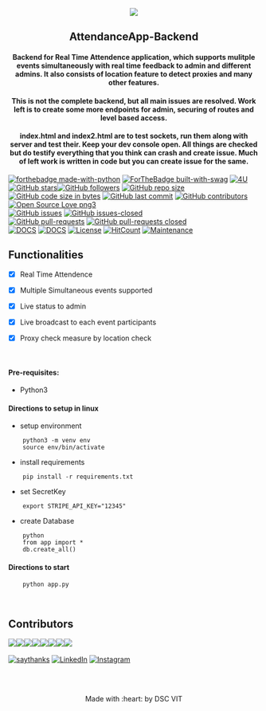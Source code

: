 <p align="center">
	<img src="https://user-images.githubusercontent.com/30529572/72455010-fb38d400-37e7-11ea-9c1e-8cdeb5f5906e.png" />
	<h2 align="center"> AttendanceApp-Backend  </h2>
	<h4 align="center"> Backend for Real Time Attendence application, which supports mulitple events simultaneously with real time feedback to admin and different admins. It also consists of location feature to detect proxies and many other features. <h4>
</p>
	<h4 align="center"> This is not the complete backend, but all main issues are resolved. Work left is to create some more endpoints for admin, securing of routes and level based access. </h4>
	<h4 align="center"> index.html and index2.html are to test sockets, run them along with server and test their. Keep your dev console open. All things are checked but do testify everything that you think can crash and create issue. Much of left work is written in code but you can create issue for the same. </h4>


[![forthebadge made-with-python](http://ForTheBadge.com/images/badges/made-with-python.svg)](https://www.python.org/) [![ForTheBadge built-with-swag](http://ForTheBadge.com/images/badges/built-with-swag.svg)](https://GitHub.com/D-E-F-E-A-T/) [![4U](https://forthebadge.com/images/badges/for-you.svg)](https://github.com/GDGVIT/)
</br>
[![GitHub stars](https://img.shields.io/github/stars/GDGVIT/AttendanceApp-Backend.svg?style=social&label=Star&maxAge=2592000)](https://GitHub.com/GDGVIT/AttendanceApp-Backend/stargazers/)[![GitHub followers](https://img.shields.io/github/followers/D-E-F-E-A-T.svg?style=social&label=Follow&maxAge=2592000)](https://github.com/D-E-F-E-A-T?tab=followers)
[![GitHub repo size](https://img.shields.io/github/repo-size/GDGVIT/AttendanceApp-Backend.svg?logo=git&style=social)](https://github.com/GDGVIT/) [![GitHub code size in bytes](https://img.shields.io/github/languages/code-size/GDGVIT/AttendanceApp-Backend.svg?logo=python&style=social)](https://github.com/GDGVIT/AttendanceApp-Backend)
 [![GitHub last commit](https://img.shields.io/github/last-commit/GDGVIT/AttendanceApp-Backend.svg?color=critical&logo=github&style=social)](https://github.com/GDGVIT/AttendanceApp-Backend/) [![GitHub contributors](https://img.shields.io/github/contributors/GDGVIT/AttendanceApp-Backend.svg)](https://GitHub.com/GDGVIT/AttendanceApp-Backend/graphs/contributors/) [![Open Source Love png3](https://badges.frapsoft.com/os/v3/open-source.png?v=103)](https://github.com/ellerbrock/open-source-badges/)
 </br>
 [![GitHub issues](https://img.shields.io/github/issues/GDGVIT/AttendanceApp-Backend.svg)](https://GitHub.com/GDGVIT/AttendanceApp-Backend/issues/) [![GitHub issues-closed](https://img.shields.io/github/issues-closed/GDGVIT/AttendanceApp-Backend.svg)](https://GitHub.com/GDGVIT/AttendanceApp-Backend/issues?q=is%3Aissue+is%3Aclosed)
</br>
[![GitHub pull-requests](https://img.shields.io/github/issues-pr/GDGVIT/AttendanceApp-Backend.svg)](https://GitHub.com/GDGVIT/AttendanceApp-Backend/pull/) [![GitHub pull-requests closed](https://img.shields.io/github/issues-pr-closed/GDGVIT/AttendanceApp-Backend.svg)](https://GitHub.com/GDGVIT/AttendanceApp-Backend/pull/)
</br>
[![DOCS](https://img.shields.io/badge/Documentation-postman%20docs-green?style=flat-square&logo=appveyor)](https://documenter.getpostman.com/view/9118595/SWTBfJAv)
[![DOCS](https://img.shields.io/badge/Documentation-Testing%20Guide-green?style=flat-square&logo=appveyor)](https://github.com/D-E-F-E-A-T/AttendanceApp-Backend/blob/master/Guides/TestingGuide.md)
[![License](http://img.shields.io/:license-mit-blue.svg?style=flat-square)](http://badges.mit-license.org)
[![HitCount](http://hits.dwyl.io/D-E-F-E-A-T/AttendanceApp-Backend.svg)](http://hits.dwyl.io/D-E-F-E-A-T/AttendanceApp-Backend)
[![Maintenance](https://img.shields.io/badge/Maintained%3F-yes-green.svg)](https://GitHub.com/GDGVIT/AttendanceApp-Backend)

## Functionalities
- [x]  Real Time Attendence
- [x]  Multiple Simultaneous events supported
- [x]  Live status to admin
- [x]  Live broadcast to each event participants 
- [x]  Proxy check measure by location check


<br>


#### Pre-requisites:
  - Python3

#### Directions to setup in linux 
  - setup environment
```
    python3 -m venv env
    source env/bin/activate
```
  - install requirements
```
    pip install -r requirements.txt
```
  - set SecretKey
```
    export STRIPE_API_KEY="12345"
```
  - create Database
```
    python
    from app import *
    db.create_all()
```

#### Directions to start

```
    python app.py
```

<br>

## Contributors

[![](https://sourcerer.io/fame/D-E-F-E-A-T/GDGVIT/AttendanceApp-Backend/images/0)](https://sourcerer.io/fame/D-E-F-E-A-T/GDGVIT/AttendanceApp-Backend/links/0)[![](https://sourcerer.io/fame/D-E-F-E-A-T/GDGVIT/AttendanceApp-Backend/images/1)](https://sourcerer.io/fame/D-E-F-E-A-T/GDGVIT/AttendanceApp-Backend/links/1)[![](https://sourcerer.io/fame/D-E-F-E-A-T/GDGVIT/AttendanceApp-Backend/images/2)](https://sourcerer.io/fame/D-E-F-E-A-T/GDGVIT/AttendanceApp-Backend/links/2)[![](https://sourcerer.io/fame/D-E-F-E-A-T/GDGVIT/AttendanceApp-Backend/images/3)](https://sourcerer.io/fame/D-E-F-E-A-T/GDGVIT/AttendanceApp-Backend/links/3)[![](https://sourcerer.io/fame/D-E-F-E-A-T/GDGVIT/AttendanceApp-Backend/images/4)](https://sourcerer.io/fame/D-E-F-E-A-T/GDGVIT/AttendanceApp-Backend/links/4)[![](https://sourcerer.io/fame/D-E-F-E-A-T/GDGVIT/AttendanceApp-Backend/images/5)](https://sourcerer.io/fame/D-E-F-E-A-T/GDGVIT/AttendanceApp-Backend/links/5)[![](https://sourcerer.io/fame/D-E-F-E-A-T/GDGVIT/AttendanceApp-Backend/images/6)](https://sourcerer.io/fame/D-E-F-E-A-T/GDGVIT/AttendanceApp-Backend/links/6)[![](https://sourcerer.io/fame/D-E-F-E-A-T/GDGVIT/AttendanceApp-Backend/images/7)](https://sourcerer.io/fame/D-E-F-E-A-T/GDGVIT/AttendanceApp-Backend/links/7)
</br></br>
[![saythanks](https://img.shields.io/badge/say-thanks-ff69b4.svg)](https://github.com/D-E-F-E-A-T) 
[![LinkedIn](https://img.shields.io/static/v1.svg?label=Connect&message=@Kush&color=grey&logo=linkedin&labelColor=blue&style=social)](https://www.linkedin.com/in/kush-choudhary-567b38169?lipi=urn%3Ali%3Apage%3Ad_flagship3_profile_view_base_contact_details%3BDYkgbUGhTniMSRqOUkdN3A%3D%3D) [![Instagram](https://img.shields.io/badge/Instagram-follow-yellow.svg?logo=instagram&logoColor=white)](https://www.instagram.com/kush.philosopher/)

<br>
<br>

<p align="center">
	Made with :heart: by DSC VIT
</p>

